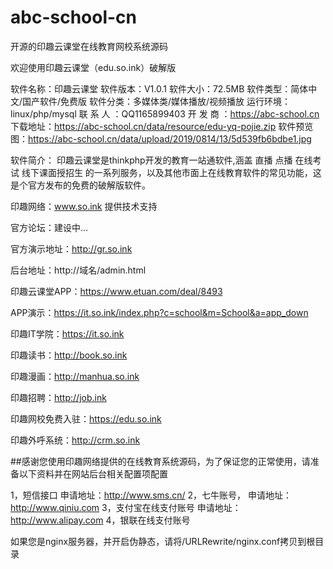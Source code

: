 # abc-school-cn
开源的印趣云课堂在线教育网校系统源码


﻿欢迎使用印趣云课堂（edu.so.ink）破解版

软件名称：印趣云课堂
软件版本：V1.0.1
软件大小：72.5MB 
软件类型：简体中文/国产软件/免费版
软件分类：多媒体类/媒体播放/视频播放
运行环境：linux/php/mysql
联 系 人  ：QQ1165899403
开 发 商  ：https://abc-school.cn
下载地址：https://abc-school.cn/data/resource/edu-yq-pojie.zip
软件预览图：https://abc-school.cn/data/upload/2019/0814/13/5d539fb6bdbe1.jpg

软件简介：
印趣云课堂是thinkphp开发的教育一站通软件,涵盖 直播 点播 在线考试  线下课面授招生 的一系列服务，以及其他市面上在线教育软件的常见功能，这是个官方发布的免费的破解版软件。



印趣网络：www.so.ink 提供技术支持

官方论坛：建设中...

官方演示地址：http://gr.so.ink

后台地址：http://域名/admin.html

印趣云课堂APP：https://www.etuan.com/deal/8493

APP演示：https://it.so.ink/index.php?c=school&m=School&a=app_down

印趣IT学院：https://it.so.ink

印趣读书：http://book.so.ink

印趣漫画：http://manhua.so.ink

印趣招聘：http://job.ink

印趣网校免费入驻：https://edu.so.ink

印趣外呼系统：http://crm.so.ink


##感谢您使用印趣网络提供的在线教育系统源码，为了保证您的正常使用，请准备以下资料并在网站后台相关配置项配置

1，短信接口            申请地址：http://www.sms.cn/
2，七牛账号，          申请地址：http://www.qiniu.com
3，支付宝在线支付账号  申请地址：http://www.alipay.com
4，银联在线支付账号    

如果您是nginx服务器，并开启伪静态，请将/URLRewrite/nginx.conf拷贝到根目录
